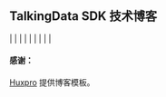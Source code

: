 
## TalkingData SDK 技术博客

|
|
|
|
|
|
|
|
|

#### 感谢：
[Huxpro](https://github.com/Huxpro/huxpro.github.io) 提供博客模板。   
